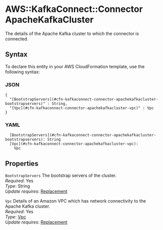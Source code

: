 # AWS::KafkaConnect::Connector ApacheKafkaCluster<a name="aws-properties-kafkaconnect-connector-apachekafkacluster"></a>

The details of the Apache Kafka cluster to which the connector is connected\.

## Syntax<a name="aws-properties-kafkaconnect-connector-apachekafkacluster-syntax"></a>

To declare this entity in your AWS CloudFormation template, use the following syntax:

### JSON<a name="aws-properties-kafkaconnect-connector-apachekafkacluster-syntax.json"></a>

```
{
  "[BootstrapServers](#cfn-kafkaconnect-connector-apachekafkacluster-bootstrapservers)" : String,
  "[Vpc](#cfn-kafkaconnect-connector-apachekafkacluster-vpc)" : Vpc
}
```

### YAML<a name="aws-properties-kafkaconnect-connector-apachekafkacluster-syntax.yaml"></a>

```
  [BootstrapServers](#cfn-kafkaconnect-connector-apachekafkacluster-bootstrapservers): String
  [Vpc](#cfn-kafkaconnect-connector-apachekafkacluster-vpc):
    Vpc
```

## Properties<a name="aws-properties-kafkaconnect-connector-apachekafkacluster-properties"></a>

`BootstrapServers` <a name="cfn-kafkaconnect-connector-apachekafkacluster-bootstrapservers"></a>
The bootstrap servers of the cluster\.  
_Required_: Yes  
_Type_: String  
_Update requires_: [Replacement](https://docs.aws.amazon.com/AWSCloudFormation/latest/UserGuide/using-cfn-updating-stacks-update-behaviors.html#update-replacement)

`Vpc` <a name="cfn-kafkaconnect-connector-apachekafkacluster-vpc"></a>
Details of an Amazon VPC which has network connectivity to the Apache Kafka cluster\.  
_Required_: Yes  
_Type_: [Vpc](aws-properties-kafkaconnect-connector-vpc.md)  
_Update requires_: [Replacement](https://docs.aws.amazon.com/AWSCloudFormation/latest/UserGuide/using-cfn-updating-stacks-update-behaviors.html#update-replacement)
